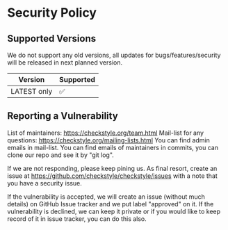 # Security Policy

## Supported Versions

We do not support any old versions, all updates for bugs/features/security
will be released in next planned version.

| Version      | Supported          |
| ------------ | ------------------ |
| LATEST only  | :white_check_mark: |

## Reporting a Vulnerability

List of maintainers: https://checkstyle.org/team.html
Mail-list for any questions: https://checkstyle.org/mailing-lists.html
You can find admin emails in mail-list.
You can find emails of maintainers in commits, you can clone our repo and see it by "git log".

If we are not responding, please keep pining us. As final resort, create an issue at
https://github.com/checkstyle/checkstyle/issues with a note that you have a security issue.

If the vulnerability is accepted, we will create an issue (without much details)
on GitHub Issue tracker and we put label "approved" on it.
If the vulnerability is declined, we can keep it private
or if you would like to keep record of it in issue tracker, you can do this also.
